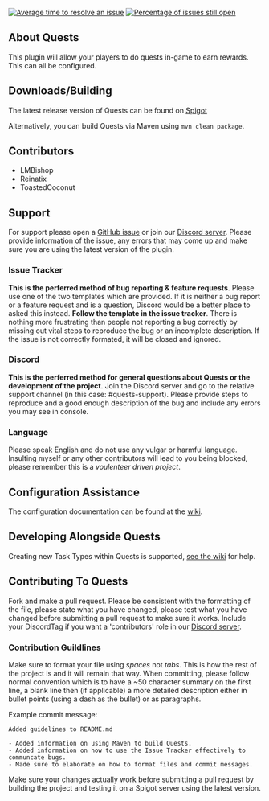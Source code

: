 [![Average time to resolve an issue](http://isitmaintained.com/badge/resolution/lmbishop/Quests.svg)](http://isitmaintained.com/project/LMBishop/Quests "Average time to resolve an issue") [![Percentage of issues still open](http://isitmaintained.com/badge/open/lmbishop/Quests.svg)](http://isitmaintained.com/project/LMBishop/Quests "Percentage of issues still open")
## About Quests
This plugin will allow your players to do quests in-game to earn rewards. This can all be configured.

## Downloads/Building
The latest release version of Quests can be found on [Spigot](https://www.spigotmc.org/resources/▶-quests-◀-set-up-goals-for-players.23696/)

Alternatively, you can build Quests via Maven using ``mvn clean package``.
## Contributors
- LMBishop
- Reinatix
- ToastedCoconut

## Support
For support please open a [GitHub issue](https://github.com/LMBishop/Quests/issues) or join our [Discord server](https://discord.gg/8amrJnX). Please provide information of the issue, any errors that may come up and make sure you are using the latest version of the plugin.

### Issue Tracker
**This is the perferred method of bug reporting & feature requests**. Please use one of the two templates which are provided. If it is neither a bug report or a feature request and is a question, Discord would be a better place to asked this instead. **Follow the template in the issue tracker**. There is nothing more frustrating than people not reporting a bug correctly by missing out vital steps to reproduce the bug or an incomplete description. If the issue is not correctly formated, it will be closed and ignored.

### Discord
**This is the perferred method for general questions about Quests or the development of the project**. Join the Discord server and go to the relative support channel (in this case: #quests-support). Please provide steps to reproduce and a good enough description of the bug and include any errors you may see in console.

### Language
Please speak English and do not use any vulgar or harmful language. Insulting myself or any other contributors will lead to you being blocked, please remember this is a *voulenteer driven project*.

## Configuration Assistance
The configuration documentation can be found at the [wiki](https://github.com/LMBishop/Quests/wiki/Creating-A-Quest-Or-Category).

## Developing Alongside Quests
Creating new Task Types within Quests is supported, [see the wiki](https://github.com/LMBishop/Quests/wiki/New-Task-Type) for help.

## Contributing To Quests
Fork and make a pull request. Please be consistent with the formatting of the file, please state what you have changed, please test what you have changed before submitting a pull request to make sure it works. Include your DiscordTag if you want a 'contributors' role in our [Discord server](https://discord.gg/8amrJnX).

### Contribution Guildlines
Make sure to format your file using *spaces* not *tabs*. This is how the rest of the project is and it will remain that way. When committing, please follow normal convention which is to have a ~50 character summary on the first line, a blank line then (if applicable) a more detailed description either in bullet points (using a dash as the bullet) or as paragraphs.

Example commit message:
```
Added guidelines to README.md

- Added information on using Maven to build Quests.
- Added information on how to use the Issue Tracker effectively to communcate bugs.
- Made sure to elaborate on how to format files and commit messages.
```
Make sure your changes actually work before submitting a pull request by building the project and testing it on a Spigot server using the latest version.
